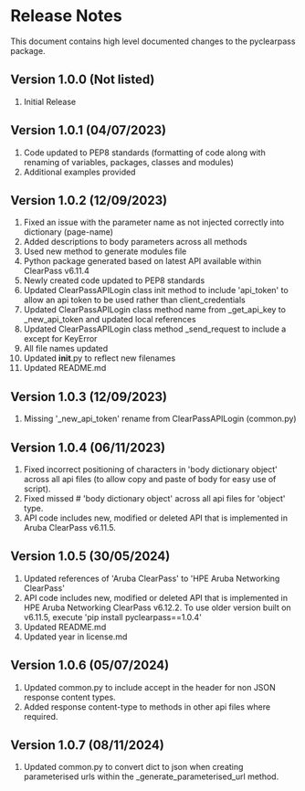 # Release Notes
This document contains high level documented changes to the pyclearpass package.

## Version 1.0.0 (Not listed) 
1. Initial Release

## Version 1.0.1 (04/07/2023)
1. Code updated to PEP8 standards (formatting of code along with renaming of variables, packages, classes and modules)
2. Additional examples provided

## Version 1.0.2 (12/09/2023)
1. Fixed an issue with the parameter name as not injected correctly into dictionary (page-name)
2. Added descriptions to body parameters across all methods 
3. Used new method to generate modules file 
4. Python package generated  based on latest API available within ClearPass v6.11.4
5. Newly created code updated to PEP8 standards
6. Updated ClearPassAPILogin class init method to include 'api_token' to allow an api token to be used rather than client_credentials
7. Updated ClearPassAPILogin class method name from _get_api_key to _new_api_token and updated local references
8. Updated ClearPassAPILogin class method _send_request to include a except for KeyError
9. All file names updated
10. Updated __init__.py to reflect new filenames
11. Updated README.md

## Version 1.0.3 (12/09/2023)
1. Missing '_new_api_token' rename from ClearPassAPILogin (common.py)

## Version 1.0.4 (06/11/2023)
1. Fixed incorrect positioning of characters in 'body dictionary object' across all api files (to allow copy and paste of body for easy use of script).
2. Fixed missed # 'body dictionary object' across all api files for 'object' type.  
3. API code includes new, modified or deleted API that is implemented in Aruba ClearPass v6.11.5.

## Version 1.0.5 (30/05/2024)
1. Updated references of 'Aruba ClearPass' to 'HPE Aruba Networking ClearPass'
2. API code includes new, modified or deleted API that is implemented in HPE Aruba Networking ClearPass v6.12.2. To use older version built on v6.11.5, execute 'pip install pyclearpass==1.0.4'
3. Updated README.md
4. Updated year in license.md

## Version 1.0.6 (05/07/2024)
1. Updated common.py to include accept in the header for non JSON response content types. 
2. Added response content-type to methods in other api files where required. 

## Version 1.0.7 (08/11/2024)
1. Updated common.py to convert dict to json when creating parameterised urls within the _generate_parameterised_url method. 